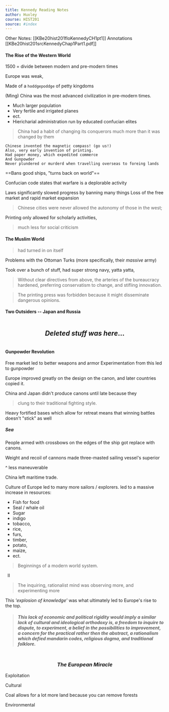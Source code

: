 ```yaml
---
title: Kennedy Reading Notes 
author: Huxley
course: HIST201
source: #index
---
```


Other Notes: [[KBe20hist201floKennedyCH1pt1]]
Annotations [[KBe20hist201srcKennedyChap1Part1.pdf]]

#### The Rise of the Western World


1500 = divide between modern and pre-modern times 


Europe was weak, 

Made of a `hoddgepoddge` of petty kingdoms 

(Ming) China was the most advanced civilization in pre-modern times. 
- Much larger population
- Very fertile and irrigated planes
- ect. 
- Hiericharial administration run by educated confucian elites

> China had a habit of changing its conquerors much more than it was changed by them

```
Chinese invented the magnetic compass! (go us!)
Also, very early invention of printing. 
Had paper money, which expedited commerce 
And Gunpowder
Never plundered or murderd when travelling overseas to foreing lands
```

==Bans good ships, "turns back on world"==

Confucian code states that warfare is a deplorable activity 

Laws significantly slowed progress by banning many things
Loss of the free market and rapid market expansion 

> Chinese cities were never allowed the autonomy of those in the west; 


Printing only allowed for scholarly activities, 
> much less for social criticism 

#### The Muslim World

> had turned in on itself

Problems with the Ottoman Turks (more specifically, their *massive* army) 

Took over a bunch of stuff, had  super strong navy, yatta yatta, 


> Without clear directives from above, the arteries of the bureaucracy hardened, preferring conservatism to change, and stifling innovation. 

> The printing press was forbidden because it might disseminate dangerous opinions. 

#### Two Outsiders -- Japan and Russia


```
```
## $$Deleted\ stuff\ was\ here...$$ 
```
```



#### Gunpowder Revolution 
Free market led to better weapons and armor 
Experimentation from this led to gunpowder

Europe improved greatly on the design on the canon, and later countries copied it. 


China and Japan didn't produce canons until late because they 
> clung to their traditional fighting style. 

Heavy fortified bases which allow for retreat means that winning battles doesn't "stick" as well

##### Sea

People armed with crossbows on the edges of the ship got replace with canons. 

Weight and recoil of cannons made three-masted sailing vessel's superior

^ less maneuverable

China left maritime trade. 

Culture of Europe led to many more sailors / explorers.
led to a massive increase in resources:
-	Fish for food
-	Seal / whale oil 
-	Sugar
-	indigo
-	tobacco,
-	rice,
-	furs, 
-	timber,
-	potato,
-	maize,
-	ect.

> Beginnings of a modern world system.

``` ```II``` ``` 

> The inquiring, rationalist mind was observing more, and experimenting more


This *'explosion of knowledge'* was what ultimately led to Europe's rise to the top. 

> ##### This lack of economic and political rigidity would imply a similar lack of cultural and ideological orthodoxy is, a freedom to inquire to dispute, to experiment, a belief in the possibilities to improvement, a concern for the practical rather then the abstract, a rationalism which defied mandarin codes, religious dogma, and traditional folklore. 


```
```
### $$The\ European\ Miracle$$

Exploitation

Cultural 

Coal allows for a lot more land because you can remove forests

Environmental 





































